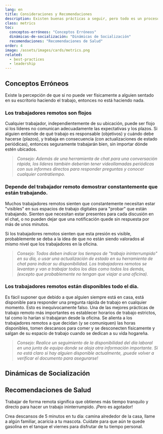 ```yaml
---
lang: en
title: Consideraciones y Recomendaciones
description: Existen buenas prácticas a seguir, pero todo es un proceso continuo de adaptación.
class: metrics
toc:
  conceptos-erróneos: "Conceptos Erróneos"
  dinámicas-de-socialización: "Dinámicas de Socialización"
  recomendaciones: "Recomendaciones de Salud"
order: 4
image: /assets/images/cards/metrics.png
related:
  - best-practices
  - leadership
---
```


## Conceptos Erróneos

Existe la percepción de que si no puede ver físicamente a alguien sentado en su escritorio haciendo el trabajo, entonces no está haciendo nada.

### Los trabajadores remotos son flojos

Cualquier trabajador, independientemente de su ubicación, puede ser flojo si los líderes no comunican adecuadamente las expectativas y los plazos. Si alguien entiende de qué trabajo es responsable (objetivos) y cuándo debe hacerse (plazos), y trabaja en consecuencia (con actualizaciones de estado periódicas), entonces seguramente trabajarán bien, sin importar dónde estén ubicados.

> _Consejo: Además de una herramienta de chat para una conversación rápida, los líderes también deberían tener videollamadas periódicas con sus informes directos para responder preguntas y conocer cualquier contratiempo._

### Depende del trabajador remoto demostrar constantemente que están trabajando.

Muchos trabajadores remotos sienten que constantemente necesitan estar "visibles" en sus espacios de trabajo digitales para "probar" que están trabajando. Sienten que necesitan estar presentes para cada discusión en el chat, o no pueden dejar que una notificación quede sin respuesta por más de unos minutos.

Si los trabajadores remotos sienten que esta presión es visible, probablemente se deba a la idea de que no están siendo valorados al mismo nivel que los trabajadores en la oficina.

> _Consejo: Todos deben indicar los tiempos de "trabajo ininterrumpido" en su día, o usar una actualización de estado en su herramienta de chat para indicar su disponibilidad. Los trabajadores remotos se levantan y van a trabajar todos los días como todos los demás, (excepto que probablemente no tengan que viajar a una oficina)._

### Los trabajadores remotos están disponibles todo el día.

Es fácil suponer que debido a que alguien siempre está en casa, está disponible para responder una pregunta rápida de trabajo en cualquier momento. Esto es inequívocamente falso.
Una de las mejores prácticas de trabajo remoto más importantes es establecer horarios de trabajo estrictos, tal como lo harían si trabajaran desde la oficina. Se alienta a los trabajadores remotos a que decidan (y se comuniquen) las horas disponibles, tomen descansos para comer y se desconecten físicamente y salgan de su espacio de trabajo cuando se dedican a su vida hogareña.

> _Consejo: Realice un seguimiento de la disponibilidad del día laboral en una junta de equipo donde se aloja otra información importante. Si no está claro si hay alguien disponible actualmente, ¡puede volver a verificar el documento para asegurarse!_

## Dinámicas de Socialización

<!-- ### Ayuntamiento de toda la oficina

Deseche las nociones del tradicional discurso de actualización trimestral. Este debería ser un foro abierto para preguntas, debates y presentaciones (cortas) en equipo que se realicen al menos una vez al mes.

Cada ayuntamiento de Trello se abre con una revisión de los valores, prioridades y aniversarios de los empleados de la compañía. Luego, los nuevos empleados pueden presentarse. El resto de la hora se llena con temas de agenda que se obtienen de la compañía por adelantado.

### Oh Hey There, Mr. Rogers

A medida que las empresas crecen, no puede garantizar que todos sepan o hablen con los demás. Escriba "Sr. Rogers ", una agrupación aleatoria semanal de 15 minutos de miembros del equipo que se conectan en un video chat para, bueno, solo chatear.

Después de la sesión, se registra una captura de pantalla de los miembros y aspectos destacados. ¿De qué otra forma podrías aprender que Bobby preferiría luchar contra 1 langosta del tamaño de una mafia que empuña una antorcha en lugar de 700 turbas del tamaño de una langosta? -->

## Recomendaciones de Salud

Trabajar de forma remota significa que obtienes más tiempo tranquilo y directo para hacer un trabajo ininterrumpido. ¡Pero es agotador!

Crea descansos de 5 minutos en tu día: camina alrededor de la casa, llame a algún familiar, acaricia a tu mascota. Cuídate para que aún te quede gasolina en el tanque el viernes para disfrutar de tu tiempo personal.
